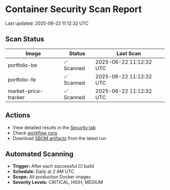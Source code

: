 # Container Security Scan Report

Last updated: 2025-06-22 11:12:32 UTC

## Scan Status

| Image | Status | Last Scan |
|-------|--------|-----------|
| portfolio-be | ✅ Scanned | 2025-06-22 11:12:32 UTC |
| portfolio-fe | ✅ Scanned | 2025-06-22 11:12:32 UTC |
| market-price-tracker | ✅ Scanned | 2025-06-22 11:12:32 UTC |

## Actions

- View detailed results in the [Security tab](https://github.com/ktenman/portfolio/security/code-scanning)
- Check [workflow runs](https://github.com/ktenman/portfolio/actions/workflows/trivy-scan.yml)
- Download [SBOM artifacts](https://github.com/ktenman/portfolio/actions/workflows/trivy-scan.yml) from the latest run

## Automated Scanning

- **Trigger:** After each successful CI build
- **Schedule:** Daily at 2 AM UTC
- **Scope:** All production Docker images
- **Severity Levels:** CRITICAL, HIGH, MEDIUM

